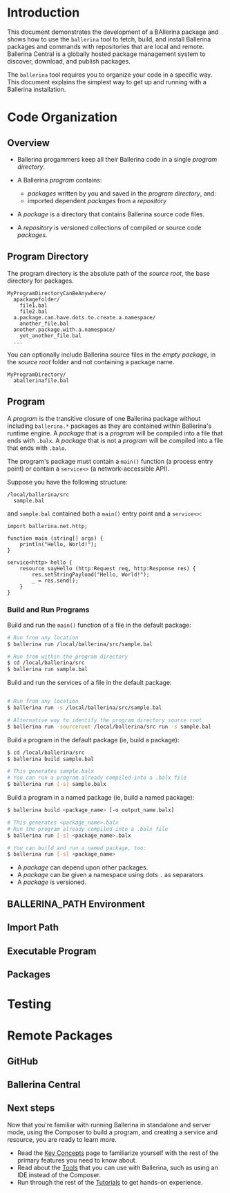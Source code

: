# Introduction
This document demonstrates the development of a BAllerina package and shows how to use the `ballerina` tool to fetch, build, and install Ballerina packages and commands with repositories that are local and remote. Ballerina Central is a globally hosted package management system to discover, download, and publish packages.

The `ballerina` tool requires you to organize your code in a specific way. This document explains the simplest way to get up and running with a Ballerina installation.

# Code Organization
## Overview
* Ballerina progammers keep all their Ballerina code in a single *program directory*.
* A Ballerina *program* contains:
  * *packages* written by you and saved in the *program directory*, and:
  * imported dependent *packages* from a *repository*

* A *package* is a directory that contains Ballerina source code files.
* A *repository* is versioned collections of compiled or source code *packages*.

## Program Directory
The program directory is the absolute path of the *source root*, the base directory for packages. 

```
MyProgramDirectoryCanBeAnywhere/
  apackagefolder/
    file1.bal
    file2.bal
  a.package.can.have.dots.to.create.a.namespace/
    another_file.bal
  another.package.with.a.namespace/
    yet_another_file.bal
  ...
```

You can optionally include Ballerina source files in the *empty package*, in the *source root* folder and not containing a package name. 

```
MyProgramDirectory/
  aballerinafile.bal
```

## Program
A *program* is the transitive closure of one Ballerina package without including `ballerina.*` packages as they are contained within Ballerina's runtime engine. A *package* that is a *program* will be compiled into a file that ends with `.balx`. A *package* that is not a *program* will be compiled into a file that ends with `.balo`.

The program's package must contain a `main()` function (a process entry point) or contain a `service<>` (a network-accessible API).

Suppose you have the following structure:

```
/local/ballerina/src
  sample.bal
```

and `sample.bal` contained both a `main()` entry point and a `service<>`:

```
import ballerina.net.http;

function main (string[] args) {
    println("Hello, World!");
}

service<http> hello {
    resource sayHello (http:Request req, http:Response res) {
        res.setStringPayload("Hello, World!");
        _ = res.send();
    }
}
```

### Build and Run Programs

Build and run the `main()` function of a file in the default package:
```bash
# Run from any location
$ ballerina run /local/ballerina/src/sample.bal

# Run from within the program directory
$ cd /local/ballerina/src
$ ballerina run sample.bal
```

Build and run the services of a file in the default package:
```bash

# Run from any location
$ ballerina run -s /local/ballerina/src/sample.bal

# Alternative way to identify the program directory source root
$ ballerina run -sourceroot /local/ballerina/src run -s sample.bal
```

Build a program in the default package (ie, build a package):
```bash
$ cd /local/ballerina/src
$ ballerina build sample.bal

# This generates sample.balx
# You can run a program already compiled into a .balx file
$ ballerina run [-s] sample.balx
```

Build a program in a named package (ie, build a named package):
```bash
$ ballerina build <package_name> [-o output_name.balx]

# This generates <package_name>.balx
# Run the program already compiled into a .balx file
$ ballerina run [-s] <package_name>.balx

# You can build and run a named package, too:
$ ballerina run [-s] <package_name>
```

* A *package* can depend upon other packages.
* A *package* can be given a namespace using dots `.` as separators.
* A *package* is versioned.

## BALLERINA_PATH Environment
## Import Path
## Executable Program
## Packages
# Testing
# Remote Packages
## GitHub
## Ballerina Central



## Next steps

Now that you're familiar with running Ballerina in standalone and server mode, using the Composer to build a program, and creating a service and resource, you are ready to learn more. 

* Read the [Key Concepts](../key-concepts.md) page to familiarize yourself with the rest of the primary features you need to know about.
* Read about the [Tools](../tools.md) that you can use with Ballerina, such as using an IDE instead of the Composer. 
* Run through the rest of the [Tutorials](index.md) to get hands-on experience.  
